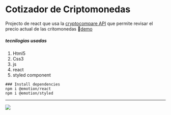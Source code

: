 # Cotizador de Criptomonedas
Projecto de react que usa la [cryptocompare API](https://min-api.cryptocompare.com/ "cryptocompare API") que permite revisar el precio actual de las critomonedas 🎉[demo](https://cotisadorcripto.netlify.app/ "demo")

##### tecnilogias usadas
1. Html5
2. Css3
3. js
4. react
5. styled component

```
### Install dependencies
npm i @emotion/react
npm i @emotion/styled
```

------------

[![](https://i.postimg.cc/QxnH5LGH/Cotizador.png)](https://cotisadorcripto.netlify.app/)
